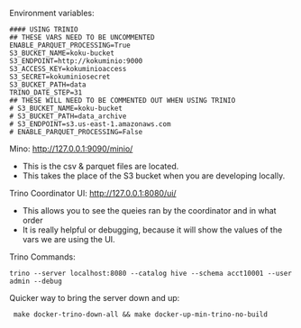 Environment variables:
```
#### USING TRINIO
## THESE VARS NEED TO BE UNCOMMENTED
ENABLE_PARQUET_PROCESSING=True
S3_BUCKET_NAME=koku-bucket
S3_ENDPOINT=http://kokuminio:9000
S3_ACCESS_KEY=kokuminioaccess
S3_SECRET=kokuminiosecret
S3_BUCKET_PATH=data
TRINO_DATE_STEP=31
## THESE WILL NEED TO BE COMMENTED OUT WHEN USING TRINIO
# S3_BUCKET_NAME=koku-bucket
# S3_BUCKET_PATH=data_archive
# S3_ENDPOINT=s3.us-east-1.amazonaws.com
# ENABLE_PARQUET_PROCESSING=False
```

Mino: http://127.0.0.1:9090/minio/
- This is the csv & parquet files are located.
- This takes the place of the S3 bucket when you are developing locally.

Trino Coordinator UI: http://127.0.0.1:8080/ui/
- This allows you to see the queies ran by the coordinator and in what order
- It is really helpful or debugging, because it will show the values of the vars we are using the UI.

Trino Commands:
```
trino --server localhost:8080 --catalog hive --schema acct10001 --user admin --debug
```

Quicker way to bring the server down and up:
```
 make docker-trino-down-all && make docker-up-min-trino-no-build
```